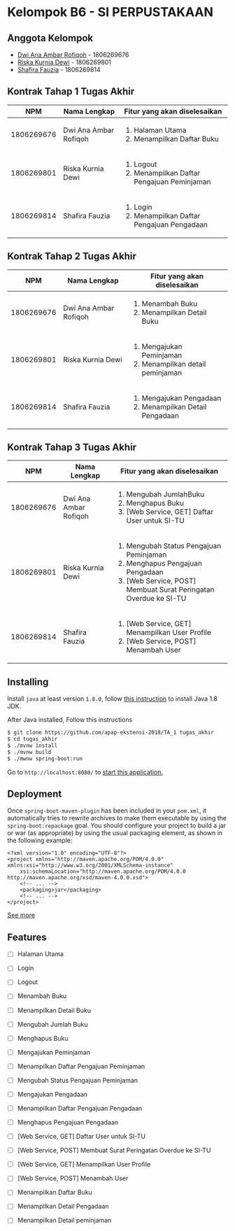 # Kelompok B6 - SI PERPUSTAKAAN

## Anggota Kelompok
- [Dwi Ana Ambar Rofiqoh](https://github.com/dwianaambarr) - 1806269676
- [Riska Kurnia Dewi](https://github.com/riskakrndw/) - 1806269801
- [Shafira Fauzia](https://github.com/shafickr/) - 1806269814

## Kontrak Tahap 1 Tugas Akhir
| NPM | Nama Lengkap | Fitur yang akan diselesaikan |
|-----|--------------|------------------------------|
| 1806269676 | Dwi Ana Ambar Rofiqoh | <ol><li>Halaman Utama</li> <li>Menampilkan Daftar Buku</li> </ol> |
| 1806269801 | Riska Kurnia Dewi | <ol><li>Logout</li> <li>Menampilkan Daftar Pengajuan Peminjaman</li> </ol> |
| 1806269814 | Shafira Fauzia | <ol><li>Login</li> <li>Menampilkan Daftar Pengajuan Pengadaan</li> </ol> |

## Kontrak Tahap 2 Tugas Akhir
| NPM | Nama Lengkap | Fitur yang akan diselesaikan |
|-----|--------------|------------------------------|
| 1806269676 | Dwi Ana Ambar Rofiqoh | <ol><li>Menambah Buku</li> <li>Menampilkan Detail Buku</li> </ol> |
| 1806269801 | Riska Kurnia Dewi | <ol><li>Mengajukan Peminjaman</li> <li>Menampilkan detail peminjaman</li> </ol> |
| 1806269814 | Shafira Fauzia | <ol><li>Mengajukan Pengadaan</li> <li>Menampilkan Detail Pengadaan</li> </ol> |

## Kontrak Tahap 3 Tugas Akhir
| NPM | Nama Lengkap | Fitur yang akan diselesaikan |
|-----|--------------|------------------------------|
| 1806269676 | Dwi Ana Ambar Rofiqoh | <ol><li>Mengubah JumlahBuku</li> <li>Menghapus Buku</li> <li>[Web Service, GET] Daftar User untuk SI-TU</li> </ol> |
| 1806269801 | Riska Kurnia Dewi | <ol><li>Mengubah Status Pengajuan Peminjaman</li> <li>Menghapus Pengajuan Pengadaan</li> <li>[Web Service, POST] Membuat Surat Peringatan Overdue ke SI-TU</li> </ol> |
| 1806269814 | Shafira Fauzia | <ol><li>[Web Service, GET] Menampilkan User Profile</li> <li>[Web Service, POST] Menambah User</li> </ol> |

## Installing
Install `java` at least version `1.8.0`, follow [this instruction](https://www.java.com/en/download/help/download_options.xml) to install Java 1.8 JDK.

After Java installed, Follow this instructions
```bash
$ git clone https://github.com/apap-ekstensi-2018/TA_1 tugas_akhir
$ cd tugas_akhir
$ ./mvnw install
$ ./mvnw build
$ ./mwnw spring-boot:run
```
Go to `http://localhost:8080/` to [start this application.](http://localhost:8080/)

## Deployment
Once `spring-boot-maven-plugin` has been included in your `pom.xml`, it automatically tries to rewrite archives to make them executable by using the `spring-boot:repackage` goal.
You should configure your project to build a jar or war (as appropriate) by using the usual packaging element, as shown in the following example:
```
<?xml version="1.0" encoding="UTF-8"?>
<project xmlns="http://maven.apache.org/POM/4.0.0" xmlns:xsi="http://www.w3.org/2001/XMLSchema-instance"
	xsi:schemaLocation="http://maven.apache.org/POM/4.0.0 http://maven.apache.org/xsd/maven-4.0.0.xsd">
	<!-- ... -->
	<packaging>jar</packaging>
	<!-- ... -->
</project>
```
[See more](https://docs.spring.io/spring-boot/docs/current/reference/htmlsingle/#build-tool-plugins-maven-packaging)


## Features
- [ ] Halaman Utama
- [ ] Login
- [ ] Logout
- [ ] Menambah Buku
- [ ] Menampilkan Detail Buku
- [ ] Mengubah Jumlah Buku
- [ ] Menghapus Buku 
- [ ] Mengajukan Peminjaman
- [ ] Menampilkan Daftar Pengajuan Peminjaman 
- [ ] Mengubah Status Pengajuan Peminjaman
- [ ] Mengajukan Pengadaan 
- [ ] Menampilkan Daftar Pengajuan Pengadaan
- [ ] Menghapus Pengajuan Pengadaan 
- [ ] [Web Service, GET] Daftar User untuk SI-TU
- [ ] [Web Service, POST] Membuat Surat Peringatan Overdue ke SI-TU 
- [ ] [Web Service, GET] Menampilkan User Profile
- [ ] [Web Service, POST] Menambah User 
- [ ] Menampilkan Daftar Buku
- [ ] Menampilkan Detail Pengadaan 
- [ ] Menampilkan Detail peminjaman

